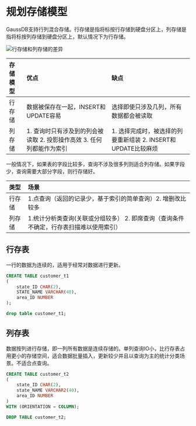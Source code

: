 # 规划存储模型

GaussDB支持行列混合存储。行存储是指将标按行存储到硬盘分区上，列存储是指将标按列存储到硬盘分区上，默认情况下为行存储。

![行存储和列存储的差异](./image/行存储和列存储的差异.png)

| 存储模型 | 优点 | 缺点 |
|:------- |:-----|:-----|
|行存储|数据被保存在一起，INSERT和UPDATE容易|选择即使只涉及几列，所有数据都会被读取|
|列存储|1. 查询时只有涉及到的列会被读取 2. 投影操作高效 3. 任何列都能作为索引|1. 选择完成时，被选择的列要重新组装 2. INSERT和UPDATE比较麻烦|

一般情况下，如果表的字段比较多，查询不涉及很多列则适合列存储。如果字段少，查询需要大部分字段，则行存储好。

|类型|场景|
|:-|:-|
|行存储|1.点查询（返回的记录少，基于索引的简单查询）2. 增删改比较多|
|列存储|1.统计分析类查询(关联或分组较多） 2. 即席查询（查询条件不确定，行存表扫描难以使用索引）|

## 行存表

一行的数据为连续的，适用于经常对数据进行更新。

```sql
CREATE TABLE customer_t1
(
    state_ID CHAR(2),
    STATE_NAME VARCHAR(40),
    area_ID NUMBER
);

drop table customer_t1;
```

## 列存表

数据按列进行存储，即一列所有数据是连续存储的。单列查询IO小，比行存表占用更小的存储空间，适合数据批量插入，更新较少并且以查询为主的统计分类场景。不适合点查询。

```sql
CREATE TABLE customer_t2
(
    state_ID CHAR(2),
    state_NAME VARCHAR2(40),
    area_ID NUMBER
)
WITH (ORIENTATION = COLUMN);

DROP TABLE customer_t2;
```
